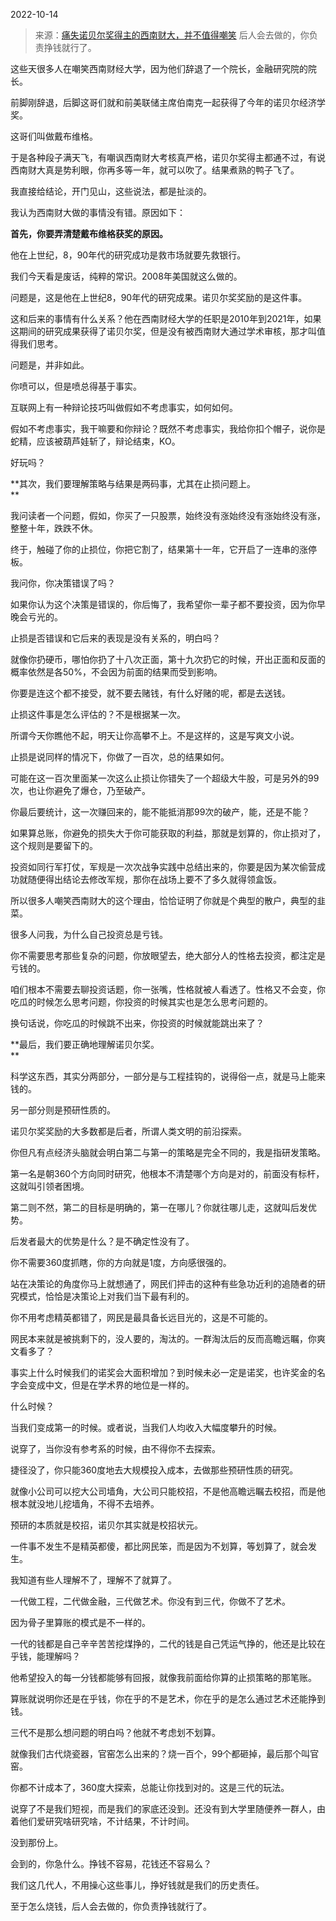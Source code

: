2022-10-14

> 来源：[痛失诺贝尔奖得主的西南财大，并不值得嘲笑](http://mp.weixin.qq.com/s?__biz=MzU3NDc5Nzc0NQ==&mid=2247520621&idx=2&sn=f106546610c822c4feb2b17ee76cfa33&chksm=fd2e33b3ca59baa52ba482abe51272f45aa044f4b0353955adfaaffe285aedc055d9d5d0c4a1&scene=27#wechat_redirect)
> 后人会去做的，你负责挣钱就行了。

这些天很多人在嘲笑西南财经大学，因为他们辞退了一个院长，金融研究院的院长。  

前脚刚辞退，后脚这哥们就和前美联储主席伯南克一起获得了今年的诺贝尔经济学奖。

这哥们叫做戴布维格。  

于是各种段子满天飞，有嘲讽西南财大考核真严格，诺贝尔奖得主都通不过，有说西南财大真是势利眼，你再多等一年，就可以吹了。结果煮熟的鸭子飞了。

我直接给结论，开门见山，这些说法，都是扯淡的。  

我认为西南财大做的事情没有错。原因如下：

 **首先，你要弄清楚戴布维格获奖的原因。**

他在上世纪，8，90年代的研究成功是救市场就要先救银行。

我们今天看是废话，纯粹的常识。2008年美国就这么做的。  

问题是，这是他在上世纪8，90年代的研究成果。诺贝尔奖奖励的是这件事。

这和后来的事情有什么关系？他在西南财经大学的任职是2010年到2021年，如果这期间的研究成果获得了诺贝尔奖，但是没有被西南财大通过学术审核，那才叫值得我们思考。  

问题是，并非如此。  

你喷可以，但是喷总得基于事实。  

互联网上有一种辩论技巧叫做假如不考虑事实，如何如何。

假如不考虑事实，我干嘛要和你辩论？既然不考虑事实，我给你扣个帽子，说你是蛇精，应该被葫芦娃斩了，辩论结束，KO。

好玩吗？  

 **其次，我们要理解策略与结果是两码事，尤其在止损问题上。  
**

我问读者一个问题，假如，你买了一只股票，始终没有涨始终没有涨始终没有涨，整整十年，跌跌不休。  

终于，触碰了你的止损位，你把它割了，结果第十一年，它开启了一连串的涨停板。  

我问你，你决策错误了吗？

如果你认为这个决策是错误的，你后悔了，我希望你一辈子都不要投资，因为你早晚会亏光的。  

止损是否错误和它后来的表现是没有关系的，明白吗？  

就像你扔硬币，哪怕你扔了十八次正面，第十九次扔它的时候，开出正面和反面的概率依然是各50%，不会因为前面的结果而受到影响。  

你要是连这个都不接受，就不要去赌钱，有什么好赌的呢，都是去送钱。  

止损这件事是怎么评估的？不是根据某一次。  

所谓今天你瞧他不起，明天让你高攀不上。不是这样的，这是写爽文小说。

止损是说同样的情况下，你做了一百次，总的结果如何。  

可能在这一百次里面某一次这么止损让你错失了一个超级大牛股，可是另外的99次，也让你避免了爆仓，乃至破产。  

你最后要统计，这一次赚回来的，能不能抵消那99次的破产，能，还是不能？

如果算总账，你避免的损失大于你可能获取的利益，那就是划算的，你止损对了，这个规则是要留下的。  

投资如同行军打仗，军规是一次次战争实践中总结出来的，你要是因为某次偷营成功就随便得出结论去修改军规，那你在战场上要不了多久就得领盒饭。

所以很多人嘲笑西南财大的这个理由，恰恰证明了你就是个典型的散户，典型的韭菜。  

很多人问我，为什么自己投资总是亏钱。  

你不需要思考那些复杂的问题，你放眼望去，绝大部分人的性格去投资，都注定是亏钱的。

咱们根本不需要去聊投资话题，你一张嘴，性格就被人看透了。性格又不会变，你吃瓜的时候怎么思考问题，你投资的时候其实也是怎么思考问题的。  

换句话说，你吃瓜的时候跳不出来，你投资的时候就能跳出来了？  

 **最后，我们要正确地理解诺贝尔奖。  
**

科学这东西，其实分两部分，一部分是与工程挂钩的，说得俗一点，就是马上能来钱的。

另一部分则是预研性质的。

诺贝尔奖奖励的大多数都是后者，所谓人类文明的前沿探索。  

你但凡有点经济头脑就会明白第二与第一的策略是完全不同的，我是指研发策略。  

第一名是朝360个方向同时研究，他根本不清楚哪个方向是对的，前面没有标杆，这就叫引领者困境。  

第二则不然，第二的目标是明确的，第一在哪儿？你就往哪儿走，这就叫后发优势。

后发者最大的优势是什么？是不确定性没有了。  

你不需要360度抓瞎，你的方向就是1度，方向感很强的。  

站在决策论的角度你马上就想通了，网民们抨击的这种有些急功近利的追随者的研究模式，恰恰是决策论上对我们当下最有利的。

你不用考虑精英都错了，网民是最具备长远目光的，这是不可能的。  

网民本来就是被挑剩下的，没人要的，淘汰的。一群淘汰后的反而高瞻远瞩，你爽文看多了？

事实上什么时候我们的诺奖会大面积增加？到时候未必一定是诺奖，也许奖金的名字会变成中文，但是在学术界的地位是一样的。  

什么时候？

当我们变成第一的时候。或者说，当我们人均收入大幅度攀升的时候。

说穿了，当你没有参考系的时候，由不得你不去探索。  

捷径没了，你只能360度地去大规模投入成本，去做那些预研性质的研究。  

就像小公司可以挖大公司墙角，大公司只能校招，不是他高瞻远瞩去校招，而是他根本就没地儿挖墙角，不得不去培养。  

预研的本质就是校招，诺贝尔其实就是校招状元。  

一件事不发生不是精英都傻，都比网民笨，而是因为不划算，等划算了，就会发生。  

我知道有些人理解不了，理解不了就算了。  

一代做工程，二代做金融，三代做艺术。你没有到三代，你做不了艺术。  

因为骨子里算账的模式是不一样的。  

一代的钱都是自己辛辛苦苦挖煤挣的，二代的钱是自己凭运气挣的，他还是比较在乎钱，能理解吗？

他希望投入的每一分钱都能够有回报，就像我前面给你算的止损策略的那笔账。

算账就说明你还是在乎钱，你在乎的不是艺术，你在乎的是怎么通过艺术还能挣到钱。  

三代不是那么想问题的明白吗？他就不考虑划不划算。  

就像我们古代烧瓷器，官窑怎么出来的？烧一百个，99个都砸掉，最后那个叫官窑。  

你都不计成本了，360度大探索，总能让你找到对的。这是三代的玩法。  

说穿了不是我们短视，而是我们的家底还没到。还没有到大学里随便养一群人，由着他们爱研究啥研究啥，不计结果，不计时间。  

没到那份上。

会到的，你急什么。挣钱不容易，花钱还不容易么？

我们这几代人，不用操心这些事儿，挣好钱就是我们的历史责任。  

至于怎么烧钱，后人会去做的，你负责挣钱就行了。

